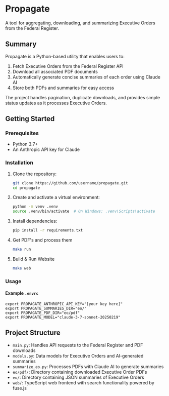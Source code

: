 # Propagate

A tool for aggregating, downloading, and summarizing Executive Orders from the Federal Register.

## Summary

Propagate is a Python-based utility that enables users to:

1. Fetch Executive Orders from the Federal Register API
2. Download all associated PDF documents
3. Automatically generate concise summaries of each order using Claude AI
4. Store both PDFs and summaries for easy access

The project handles pagination, duplicate downloads, and provides simple status updates as it processes Executive Orders.

## Getting Started

### Prerequisites

- Python 3.7+
- An Anthropic API key for Claude

### Installation

1. Clone the repository:

   ```bash
   git clone https://github.com/username/propagate.git
   cd propagate
   ```

2. Create and activate a virtual environment:

   ```bash
   python -m venv .venv
   source .venv/bin/activate  # On Windows: .venv\Scripts\activate
   ```

3. Install dependencies:

   ```bash
   pip install -r requirements.txt
   ```

4. Get PDF's and process them

   ```bash
   make run
   ```

5. Build & Run Website

   ```bash
   make web
   ```

### Usage

#### Example `.envrc`

```
export PROPAGATE_ANTHROPIC_API_KEY="[your key here]"
export PROPAGATE_SUMMARIES_DIR="eo/"
export PROPAGATE_PDF_DIR="eo/pdf"
export PROPAGATE_MODEL="claude-3-7-sonnet-20250219"
```

## Project Structure

- `main.py`: Handles API requests to the Federal Register and PDF downloads
- `models.py`: Data models for Executive Orders and AI-generated summaries
- `summarize_eo.py`: Processes PDFs with Claude AI to generate summaries
- `eo/pdf/`: Directory containing downloaded Executive Order PDFs
- `eo/`: Directory containing JSON summaries of Executive Orders
- `web/`: TypeScript web frontend with search functionality powered by fuse.js
